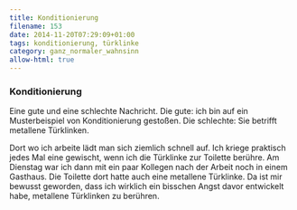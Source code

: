 ```yaml
---
title: Konditionierung
filename: 153
date: 2014-11-20T07:29:09+01:00
tags: konditionierung, türklinke
category: ganz_normaler_wahnsinn
allow-html: true
---
```

### Konditionierung
<p>Eine gute und eine schlechte Nachricht. Die gute: ich bin auf ein Musterbeispiel von Konditionierung gestoßen. Die schlechte: Sie betrifft metallene Türklinken.</p>
<p>Dort wo ich arbeite lädt man sich ziemlich schnell auf. Ich kriege praktisch jedes Mal eine gewischt, wenn ich die Türklinke zur Toilette berühre. Am Dienstag war ich dann mit ein paar Kollegen nach der Arbeit noch in einem Gasthaus. Die Toilette dort hatte auch eine metallene Türklinke. Da ist mir bewusst geworden, dass ich wirklich ein bisschen Angst davor entwickelt habe, metallene Türklinken zu berühren.</p>
